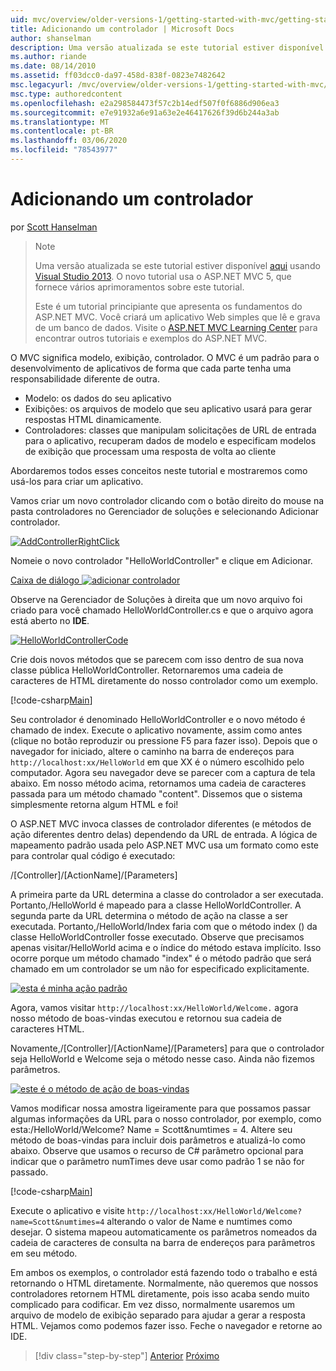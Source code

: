 ```yaml
---
uid: mvc/overview/older-versions-1/getting-started-with-mvc/getting-started-with-mvc-part2
title: Adicionando um controlador | Microsoft Docs
author: shanselman
description: Uma versão atualizada se este tutorial estiver disponível aqui usando Visual Studio 2013. O novo tutorial usa o ASP.NET MVC 5, que fornece muitas melhorias em relação a t...
ms.author: riande
ms.date: 08/14/2010
ms.assetid: ff03dcc0-da97-458d-838f-0823e7482642
msc.legacyurl: /mvc/overview/older-versions-1/getting-started-with-mvc/getting-started-with-mvc-part2
msc.type: authoredcontent
ms.openlocfilehash: e2a298584473f57c2b14edf507f0f6886d906ea3
ms.sourcegitcommit: e7e91932a6e91a63e2e46417626f39d6b244a3ab
ms.translationtype: MT
ms.contentlocale: pt-BR
ms.lasthandoff: 03/06/2020
ms.locfileid: "78543977"
---
```

# <a name="adding-a-controller"></a>Adicionando um controlador

por [Scott Hanselman](https://github.com/shanselman)

> > [!NOTE]
> > Uma versão atualizada se este tutorial estiver disponível [aqui](../../getting-started/introduction/getting-started.md) usando [Visual Studio 2013](https://my.visualstudio.com/Downloads?q=visual%20studio%202013). O novo tutorial usa o ASP.NET MVC 5, que fornece vários aprimoramentos sobre este tutorial.
>
>
> Este é um tutorial principiante que apresenta os fundamentos do ASP.NET MVC. Você criará um aplicativo Web simples que lê e grava de um banco de dados. Visite o [ASP.NET MVC Learning Center](../../../index.md) para encontrar outros tutoriais e exemplos do ASP.NET MVC.

O MVC significa modelo, exibição, controlador. O MVC é um padrão para o desenvolvimento de aplicativos de forma que cada parte tenha uma responsabilidade diferente de outra.

- Modelo: os dados do seu aplicativo
- Exibições: os arquivos de modelo que seu aplicativo usará para gerar respostas HTML dinamicamente.
- Controladores: classes que manipulam solicitações de URL de entrada para o aplicativo, recuperam dados de modelo e especificam modelos de exibição que processam uma resposta de volta ao cliente

Abordaremos todos esses conceitos neste tutorial e mostraremos como usá-los para criar um aplicativo.

Vamos criar um novo controlador clicando com o botão direito do mouse na pasta controladores no Gerenciador de soluções e selecionando Adicionar controlador.

[![AddControllerRightClick](getting-started-with-mvc-part2/_static/image2.png)](getting-started-with-mvc-part2/_static/image1.png)

Nomeie o novo controlador "HelloWorldController" e clique em Adicionar.

[Caixa de diálogo ![adicionar controlador](getting-started-with-mvc-part2/_static/image4.png)](getting-started-with-mvc-part2/_static/image3.png)

Observe na Gerenciador de Soluções à direita que um novo arquivo foi criado para você chamado HelloWorldController.cs e que o arquivo agora está aberto no **IDE**.

[![HelloWorldControllerCode](getting-started-with-mvc-part2/_static/image6.png)](getting-started-with-mvc-part2/_static/image5.png)

Crie dois novos métodos que se parecem com isso dentro de sua nova classe pública HelloWorldController. Retornaremos uma cadeia de caracteres de HTML diretamente do nosso controlador como um exemplo.

[!code-csharp[Main](getting-started-with-mvc-part2/samples/sample1.cs)]

Seu controlador é denominado HelloWorldController e o novo método é chamado de index. Execute o aplicativo novamente, assim como antes (clique no botão reproduzir ou pressione F5 para fazer isso). Depois que o navegador for iniciado, altere o caminho na barra de endereços para `http://localhost:xx/HelloWorld` em que XX é o número escolhido pelo computador. Agora seu navegador deve se parecer com a captura de tela abaixo. Em nosso método acima, retornamos uma cadeia de caracteres passada para um método chamado "content". Dissemos que o sistema simplesmente retorna algum HTML e foi!

O ASP.NET MVC invoca classes de controlador diferentes (e métodos de ação diferentes dentro delas) dependendo da URL de entrada. A lógica de mapeamento padrão usada pelo ASP.NET MVC usa um formato como este para controlar qual código é executado:

/[Controller]/[ActionName]/[Parameters]

A primeira parte da URL determina a classe do controlador a ser executada. Portanto,/HelloWorld é mapeado para a classe HelloWorldController. A segunda parte da URL determina o método de ação na classe a ser executada. Portanto,/HelloWorld/Index faria com que o método index () da classe HelloWorldController fosse executado. Observe que precisamos apenas visitar/HelloWorld acima e o índice do método estava implícito. Isso ocorre porque um método chamado "index" é o método padrão que será chamado em um controlador se um não for especificado explicitamente.

[![esta é minha ação padrão](getting-started-with-mvc-part2/_static/image8.png)](getting-started-with-mvc-part2/_static/image7.png)

Agora, vamos visitar `http://localhost:xx/HelloWorld/Welcome.` agora nosso método de boas-vindas executou e retornou sua cadeia de caracteres HTML.

Novamente,/[Controller]/[ActionName]/[Parameters] para que o controlador seja HelloWorld e Welcome seja o método nesse caso. Ainda não fizemos parâmetros.

[![este é o método de ação de boas-vindas](getting-started-with-mvc-part2/_static/image10.png)](getting-started-with-mvc-part2/_static/image9.png)

Vamos modificar nossa amostra ligeiramente para que possamos passar algumas informações da URL para o nosso controlador, por exemplo, como esta:/HelloWorld/Welcome? Name = Scott&amp;numtimes = 4. Altere seu método de boas-vindas para incluir dois parâmetros e atualizá-lo como abaixo. Observe que usamos o recurso de C# parâmetro opcional para indicar que o parâmetro numTimes deve usar como padrão 1 se não for passado.

[!code-csharp[Main](getting-started-with-mvc-part2/samples/sample2.cs)]

Execute o aplicativo e visite `http://localhost:xx/HelloWorld/Welcome?name=Scott&numtimes=4` alterando o valor de Name e numtimes como desejar. O sistema mapeou automaticamente os parâmetros nomeados da cadeia de caracteres de consulta na barra de endereços para parâmetros em seu método.

Em ambos os exemplos, o controlador está fazendo todo o trabalho e está retornando o HTML diretamente. Normalmente, não queremos que nossos controladores retornem HTML diretamente, pois isso acaba sendo muito complicado para codificar. Em vez disso, normalmente usaremos um arquivo de modelo de exibição separado para ajudar a gerar a resposta HTML. Vejamos como podemos fazer isso. Feche o navegador e retorne ao IDE.

> [!div class="step-by-step"]
> [Anterior](getting-started-with-mvc-part1.md)
> [Próximo](getting-started-with-mvc-part3.md)
